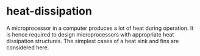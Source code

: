 # heat-dissipation
A microprocessor in a computer produces a lot of heat during operation. It is hence required to design microprocessors with appropriate heat dissipation structures. The simplest cases of a heat sink and fins are considered here.
